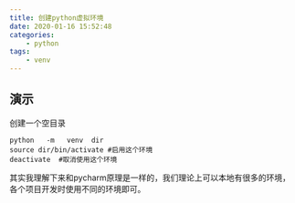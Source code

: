 ```yaml
---
title: 创建python虚拟环境
date: 2020-01-16 15:52:48
categories:
	- python
tags:
	- venv
---
```

## 演示
创建一个空目录
```
python   -m   venv  dir
source dir/bin/activate #启用这个环境
deactivate  #取消使用这个环境
```
其实我理解下来和pycharm原理是一样的，我们理论上可以本地有很多的环境，各个项目开发时使用不同的环境即可。
